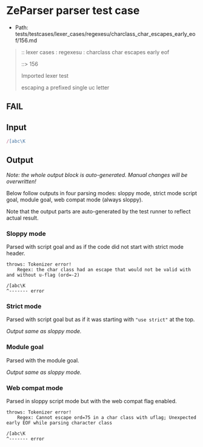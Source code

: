 # ZeParser parser test case

- Path: tests/testcases/lexer_cases/regexesu/charclass_char_escapes_early_eof/156.md

> :: lexer cases : regexesu : charclass char escapes early eof
>
> ::> 156
>
> Imported lexer test
>
> escaping a prefixed single uc letter

## FAIL

## Input

`````js
/[abc\K
`````

## Output

_Note: the whole output block is auto-generated. Manual changes will be overwritten!_

Below follow outputs in four parsing modes: sloppy mode, strict mode script goal, module goal, web compat mode (always sloppy).

Note that the output parts are auto-generated by the test runner to reflect actual result.

### Sloppy mode

Parsed with script goal and as if the code did not start with strict mode header.

`````
throws: Tokenizer error!
    Regex: the char class had an escape that would not be valid with and without u-flag (ord=-2)

/[abc\K
^------- error
`````

### Strict mode

Parsed with script goal but as if it was starting with `"use strict"` at the top.

_Output same as sloppy mode._

### Module goal

Parsed with the module goal.

_Output same as sloppy mode._

### Web compat mode

Parsed in sloppy script mode but with the web compat flag enabled.

`````
throws: Tokenizer error!
    Regex: Cannot escape ord=75 in a char class with uflag; Unexpected early EOF while parsing character class

/[abc\K
^------- error
`````

